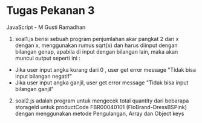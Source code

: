# Tugas Pekanan 3
JavaScript - M Gusti Ramadhan

1. soal1.js berisi sebuah program penjumlahan akar pangkat 2 dari x dengan x, menggunakan rumus sqrt(x) dan harus diinput dengan bilangan genap, apabila di input dengan bilangan lain, maka akan muncul output seperti ini :
  - Jika user input angka kurang dari 0 , user get error message "Tidak bisa input bilangan negatif" 
  - Jika user input angka ganjil, user get error message "Tidak bisa input bilangan ganjil"

2. soal2.js adalah program untuk mengecek total quantity dari bebarapa storageId untuk productCode FBR00040101 (FloBrand-DressBSPink) dengan menggunakan metode Pengulangan, Array dan Object keys
